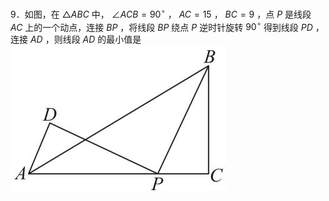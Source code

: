 9．如图，在 ${ \triangle A B C }$ 中， $\angle A C B = 9 0 ^ { \circ }$ ， $A C = 1 5$ ， $B C = 9$ ，点 $P$ 是线段 $A C$ 上的一个动点，连接 $B P$ ，将线段 $B P$ 绕点 $P$ 逆时针旋转 $9 0 ^ { \circ }$ 得到线段 $P D$ ，连接 $A D$ ，则线段 $A D$ 的最小值是
![](<../../qs_image_DB/专题2-4_瓜豆轨最值模型：为什么我们喜欢手拉手（直线与曲线）（解析版）_/956b48f766f759e49235ec6123c1e4d222ed482590f1a37f7c09f079dd5b57a6.jpg>)
